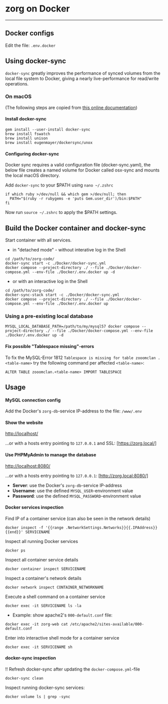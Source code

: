 # zorg on Docker
---

## Docker configs
Edit the file: `.env.docker`

## Using docker-sync
`docker-sync` greatly improves the performance of synced volumes from the local file system to Docker, giving a nearly live-performance for read/write operations.

### On macOS
(The following steps are copied from [this online documentation](https://reece.tech/posts/osx-docker-performance/))

#### Install docker-sync

```
gem install --user-install docker-sync
brew install fswatch
brew install unison
brew install eugenmayer/dockersync/unox
```

#### Configuring docker-sync
Docker sync requires a valid configuration file (docker-sync.yaml), the below file creates a named volume for Docker called osx-sync and mounts the local macOS directory.

Add `docker-sync` to your $PATH using `nano ~/.zshrc`

```
if which ruby >/dev/null && which gem >/dev/null; then
  PATH="$(ruby -r rubygems -e 'puts Gem.user_dir')/bin:$PATH"
fi
```

Now run `source ~/.zshrc` to apply the $PATH settings.

## Build the Docker container and docker-sync
Start container with all services.

* in "detached mode" - without interative log in the Shell

```
cd /path/to/zorg-code/
docker-sync start -c ./Docker/docker-sync.yml
docker compose --project-directory ./ --file ./Docker/docker-compose.yml --env-file ./Docker/.env.docker up -d
```

* or with an interactive log in the Shell

```
cd /path/to/zorg-code/
docker-sync-stack start -c ./Docker/docker-sync.yml
docker compose --project-directory ./ --file ./Docker/docker-compose.yml --env-file ./Docker/.env.docker up
```

### Using a pre-existing local database

```
MYSQL_LOCAL_DATABASE_PATH=/path/to/my/mysql57 docker compose --project-directory ./ --file ./Docker/docker-compose.yml --env-file ./Docker/.env.docker up -d
```

#### Fix possible "Tablespace missing"-errors
To fix the MySQL-Error 1812 `Tablespace is missing for table zooomclan . <table-name>` try the following command per affected `<table-name>`:

```ALTER TABLE zooomclan.<table-name> IMPORT TABLESPACE```


Usage
---
#### MySQL connection config
Add the Docker's `zorg-db`-service IP-address to the file: `/www/.env`

#### Show the website
[http://localhost/](http://localhost/)

…or with a hosts entry pointing to `127.0.0.1` and SSL: [https://zorg.local/]

#### Use PHPMyAdmin to manage the database
[http://localhost:8080/](http://localhost:8080/)

…or with a hosts entry pointing to `127.0.0.1`: [http://zorg.local:8080/]

* **Server**: use the Docker's `zorg-db`-service IP-address
* **Username**: use the defined `MYSQL_USER`-environment value
* **Password**: use the defined `MYSQL_PASSWORD`-environment value

#### Docker services inspection
Find IP of a container service (can also be seen in the network details)

`docker inspect -f '{{range .NetworkSettings.Networks}}{{.IPAddress}}{{end}}' SERVICENAME`

Inspect all running Docker services

`docker ps`

Inspect all container service details

`docker container inspect SERVICENAME`

Inspect a container's network details

`docker network inspect CONTAINER_NETWORKNAME`

Execute a shell command on a container service

`docker exec -it SERVICENAME ls -la`

* Example: show apache2's `000-default.conf` file:

`docker exec -it zorg-web cat /etc/apache2/sites-available/000-default.conf`

Enter into interactive shell mode for a container service

`docker exec -it SERVICENAME sh`

#### docker-sync inspection
!! Refresh docker-sync after updating the `docker-compose.yml`-file

`docker-sync clean`

Inspect running docker-sync services:

`docker volume ls | grep -sync`
